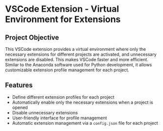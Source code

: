 # VSCode Extension - Virtual Environment for Extensions

## Project Objective

This VSCode extension provides a virtual environment where only the necessary extensions for different projects are activated, and unnecessary extensions are disabled. This makes VSCode faster and more efficient. Similar to the Anaconda software used for Python development, it allows customizable extension profile management for each project.

## Features

- Define different extension profiles for each project
- Automatically enable only the necessary extensions when a project is opened
- Disable unnecessary extensions
- User-friendly interface for profile management
- Automatic extension management via a `config.json` file for each project
